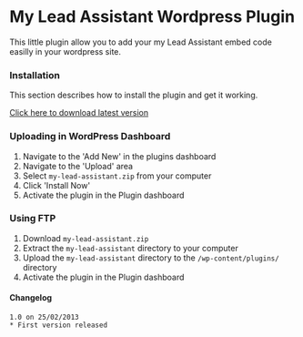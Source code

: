 # My Lead Assistant Wordpress Plugin

This little plugin allow you to add your my Lead Assistant embed code easilly in your wordpress site.

### Installation

This section describes how to install the plugin and get it working.

[Click here to download latest version](https://github.com/Leadrush/wordpress-myleadassistant/archive/master.zip)

### Uploading in WordPress Dashboard

1. Navigate to the 'Add New' in the plugins dashboard
2. Navigate to the 'Upload' area
3. Select `my-lead-assistant.zip` from your computer
4. Click 'Install Now'
5. Activate the plugin in the Plugin dashboard

### Using FTP

1. Download `my-lead-assistant.zip`
2. Extract the `my-lead-assistant` directory to your computer
3. Upload the `my-lead-assistant` directory to the `/wp-content/plugins/` directory
4. Activate the plugin in the Plugin dashboard


#### Changelog
```
1.0 on 25/02/2013
* First version released
```

